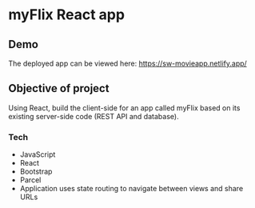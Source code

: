 # myFlix React app

## Demo
The deployed app can be viewed here: https://sw-movieapp.netlify.app/

## Objective of project
Using React, build the client-side for an app called myFlix based on its existing server-side code (REST API and database). 

### Tech
* JavaScript
* React
* Bootstrap
* Parcel
* Application uses state routing to navigate between views and share URLs
